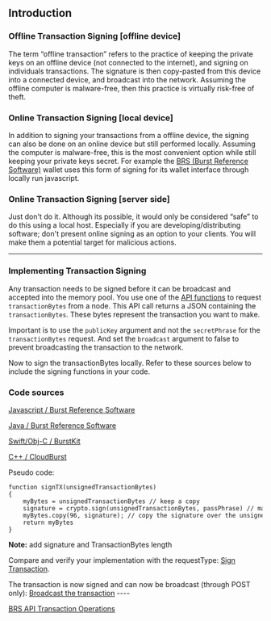 Introduction
---------------------------

### Offline Transaction Signing \[offline device\]

The term “offline transaction” refers to the practice of keeping the private keys on an offline device (not connected to the internet), and signing on individuals transactions. The signature is then copy-pasted from this device into a connected device, and broadcast into the network. Assuming the offline computer is malware-free, then this practice is virtually risk-free of theft.

### Online Transaction Signing \[local device\]

In addition to signing your transactions from a offline device, the signing can also be done on an online device but still performed locally. Assuming the computer is malware-free, this is the most convenient option while still keeping your private keys secret. For example the [BRS (Burst Reference Software)](burst-software.md) wallet uses this form of signing for its wallet interface through locally run javascript.

### Online Transaction Signing \[server side\]

Just don't do it. Although its possible, it would only be considered “safe” to do this using a local host. Especially if you are developing/distributing software; don't present online signing as an option to your clients. You will make them a potential target for malicious actions.

------------------------------------------------------------------------

### Implementing Transaction Signing

Any transaction needs to be signed before it can be broadcast and accepted into the memory pool. You use one of the [API functions](the-burst-api.md) to request `transactionBytes` from a node. This API call returns a JSON containing the `transactionBytes`. These bytes represent the transaction you want to make.

Important is to use the `publicKey` argument and not the `secretPhrase` for the `transactionBytes` request. And set the `broadcast` argument to false to prevent broadcasting the transaction to the network.

Now to sign the transactionBytes locally. Refer to these sources below to include the signing functions in your code.

### Code sources

[Javascript / Burst Reference Software](https://github.com/burst-apps-team/burstcoin/tree/master/html/ui/js/crypto)

[Java / Burst Reference Software](https://github.com/burst-apps-team/burstcoin/tree/master/src/brs/crypto)

[Swift/Obj-C / BurstKit](https://github.com/aprock/BurstKit/tree/master/BurstKit/Crypto)

[C++ / CloudBurst](https://github.com/CurbShifter/CloudBurstDAPP/tree/master/Source/burst/crypto)

Pseudo code:

```
function signTX(unsignedTransactionBytes)
{
    myBytes = unsignedTransactionBytes // keep a copy
    signature = crypto.sign(unsignedTransactionBytes, passPhrase) // make the signature
    myBytes.copy(96, signature); // copy the signature over the unsignedTransactionBytes with a offset of 96 bytes
    return myBytes
}
```
**Note:** add signature and TransactionBytes length

Compare and verify your implementation with the requestType: [Sign Transaction](the-burst-api.md).

The transaction is now signed and can now be broadcast (through POST only): [Broadcast the transaction](the-burst-api.md) ----

[BRS API Transaction Operations](the-burst-api-transaction-operations.md)
